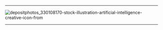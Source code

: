 ------------------------------------------------------------------------------------------------------------------------------------------------------------------------------------------------------------------------------------------
![depositphotos_330108170-stock-illustration-artificial-intelligence-creative-icon-from](https://github.com/user-attachments/assets/fb25544b-c209-49ac-9e47-d1d2af6c05ed)


-----------------------------------------------------------------------------------------------------------------------------------------------------------------------------------------------------------------------------------------------




                                   


